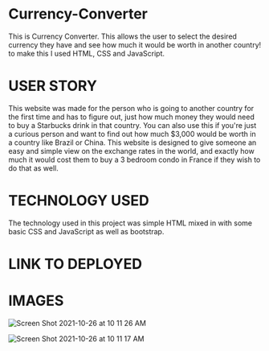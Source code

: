 # Currency-Converter

This is Currency Converter. This allows the user to select the desired currency they have and see how much it would be worth in another country!
to make this I used HTML, CSS and JavaScript. 

# USER STORY

This website was made for the person who is going to another country for the first time and has to figure out, just how much money they would need to buy a Starbucks
drink in that country. You can also use this if you're just a curious person and want to find out how much $3,000 would be worth in a country like Brazil or China.
This website is designed to give someone an easy and simple view on the exchange rates in the world, and exactly how much it would cost them to buy a 3 bedroom condo
in France if they wish to do that as well.

# TECHNOLOGY USED 
The technology used in this project was simple HTML mixed in with some basic CSS and JavaScript as well as bootstrap.

# LINK TO DEPLOYED

# IMAGES 

![Screen Shot 2021-10-26 at 10 11 26 AM](https://user-images.githubusercontent.com/85514179/138898587-201de4fd-6770-4115-8863-327231bf72c5.png)



![Screen Shot 2021-10-26 at 10 11 17 AM](https://user-images.githubusercontent.com/85514179/138898653-cea7d2e5-a34f-4cdc-80de-c8e58b9e0606.png)

